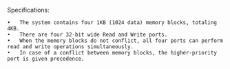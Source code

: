 Specifications:

	•	The system contains four 1KB (1024 data) memory blocks, totaling 4KB.
	•	There are four 32-bit wide Read and Write ports.
	•	When the memory blocks do not conflict, all four ports can perform read and write operations simultaneously.
	•	In case of a conflict between memory blocks, the higher-priority port is given precedence.

